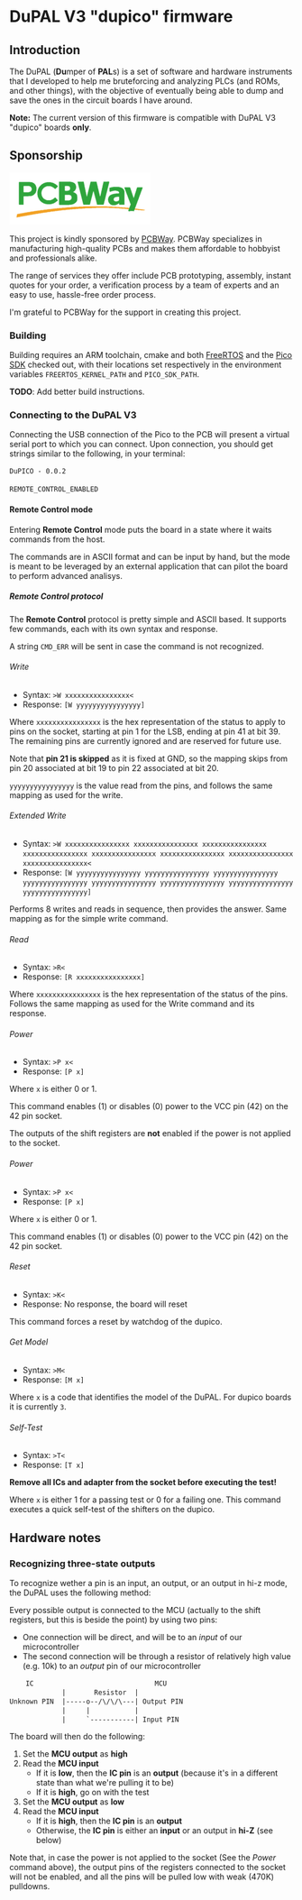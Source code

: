 # DuPAL V3 "dupico" firmware

## Introduction

The DuPAL (**Du**mper of **PAL**s) is a set of software and hardware instruments that I developed to help me bruteforcing and analyzing PLCs (and ROMs, and other things), with the objective of eventually being able to dump and save the ones in the circuit boards I have around.

**Note:** The current version of this firmware is compatible with DuPAL V3 "dupico" boards __only__.

## Sponsorship

![PCBWay_logo](pics/pcbway_logo.png)

This project is kindly sponsored by [PCBWay](https://pcbway.com).
PCBWay specializes in manufacturing high-quality PCBs and makes them affordable to hobbyist and professionals alike.

The range of services they offer include PCB prototyping, assembly, instant quotes for your order, a verification process by a team
of experts and an easy to use, hassle-free order process.

I'm grateful to PCBWay for the support in creating this project.

### Building

Building requires an ARM toolchain, cmake and both [FreeRTOS](https://github.com/FreeRTOS/FreeRTOS-Kernel.git) and the [Pico SDK](https://github.com/raspberrypi/pico-sdk.git) checked out, with their locations set respectively in the environment variables `FREERTOS_KERNEL_PATH` and `PICO_SDK_PATH`.

**TODO**: Add better build instructions.

### Connecting to the DuPAL V3

Connecting the USB connection of the Pico to the PCB will present a virtual serial port to which you can connect. Upon connection, you should get strings similar to the following, in your terminal:

```
DuPICO - 0.0.2

REMOTE_CONTROL_ENABLED
```

#### Remote Control mode

Entering **Remote Control** mode puts the board in a state where it waits commands from the host.

The commands are in ASCII format and can be input by hand, but the mode is meant to be leveraged by an external application that can pilot the board to perform advanced analisys.

##### Remote Control protocol

The **Remote Control** protocol is pretty simple and ASCII based. It supports few commands, each with its own syntax and response.

A string `CMD_ERR` will be sent in case the command is not recognized.

###### Write

- Syntax: `>W xxxxxxxxxxxxxxxx<`
- Response: `[W yyyyyyyyyyyyyyyy]`

Where `xxxxxxxxxxxxxxxx` is the hex representation of the status to apply to pins on the socket, starting at pin 1 for the LSB, ending at pin 41 at bit 39. The remaining pins are currently ignored and are reserved for future use.

Note that **pin 21 is skipped** as it is fixed at GND, so the mapping skips from pin 20 associated at bit 19 to pin 22 associated at bit 20.

`yyyyyyyyyyyyyyyy` is the value read from the pins, and follows the same mapping as used for the write.

###### Extended Write

- Syntax: `>W xxxxxxxxxxxxxxxx xxxxxxxxxxxxxxxx xxxxxxxxxxxxxxxx xxxxxxxxxxxxxxxx xxxxxxxxxxxxxxxx xxxxxxxxxxxxxxxx xxxxxxxxxxxxxxxx xxxxxxxxxxxxxxxx<`
- Response: `[W yyyyyyyyyyyyyyyy yyyyyyyyyyyyyyyy yyyyyyyyyyyyyyyy yyyyyyyyyyyyyyyy yyyyyyyyyyyyyyyy yyyyyyyyyyyyyyyy yyyyyyyyyyyyyyyy yyyyyyyyyyyyyyyy]`

Performs 8 writes and reads in sequence, then provides the answer. Same mapping as for the simple write command.

###### Read

- Syntax: `>R<`
- Response: `[R xxxxxxxxxxxxxxxx]`

Where `xxxxxxxxxxxxxxxx` is the hex representation of the status of the pins. Follows the same mapping as used for the Write command and its response.

###### Power

- Syntax: `>P x<`
- Response: `[P x]`

Where `x` is either 0 or 1.

This command enables (1) or disables (0) power to the VCC pin (42) on the 42 pin socket.

The outputs of the shift registers are **not** enabled if the power is not applied to the socket.

###### Power

- Syntax: `>P x<`
- Response: `[P x]`

Where `x` is either 0 or 1.

This command enables (1) or disables (0) power to the VCC pin (42) on the 42 pin socket.

###### Reset

- Syntax: `>K<`
- Response: No response, the board will reset

This command forces a reset by watchdog of the dupico.

###### Get Model

- Syntax: `>M<`
- Response: `[M x]`

Where `x` is a code that identifies the model of the DuPAL. For dupico boards it is currently `3`.

###### Self-Test

- Syntax: `>T<`
- Response: `[T x]`

**Remove all ICs and adapter from the socket before executing the test!**

Where `x` is either 1 for a passing test or 0 for a failing one. This command executes a quick self-test of the shifters on the dupico.

## Hardware notes

### Recognizing three-state outputs

To recognize wether a pin is an input, an output, or an output in hi-z mode, the DuPAL uses the following method:

Every possible output is connected to the MCU (actually to the shift registers, but this is beside the point) by using two pins:

- One connection will be direct, and will be to an *input* of our microcontroller
- The second connection will be through a resistor of relatively high value (e.g. 10k) to an *output* pin of our microcontroller

```text
    IC                              MCU
             |       Resistor  |
Unknown PIN  |-----o--/\/\/\---| Output PIN
             |     |           |
             |     `-----------| Input PIN
```

The board will then do the following:

1. Set the **MCU output** as **high**
2. Read the **MCU input**
    - If it is **low**, then the **IC pin** is an **output** (because it's in a different state than what we're pulling it to be)
    - If it is **high**, go on with the test
3. Set the **MCU output** as **low**
4. Read the **MCU input**
    - If it is **high**, then the **IC pin** is an **output**
    - Otherwise, the **IC pin** is either an **input** or an output in **hi-Z** (see below)

Note that, in case the power is not applied to the socket (See the *Power* command above), the output pins of the registers connected to the socket will not be enabled, and all the pins will be pulled low with weak (470K) pulldowns.
